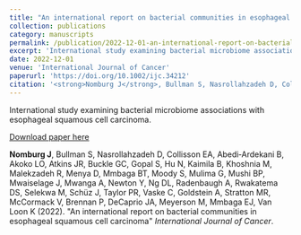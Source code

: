 ```yaml
---
title: "An international report on bacterial communities in esophageal squamous cell carcinoma"
collection: publications
category: manuscripts
permalink: /publication/2022-12-01-an-international-report-on-bacterial-communities-i
excerpt: 'International study examining bacterial microbiome associations with esophageal squamous cell carcinoma.'
date: 2022-12-01
venue: 'International Journal of Cancer'
paperurl: 'https://doi.org/10.1002/ijc.34212'
citation: '<strong>Nomburg J</strong>, Bullman S, Nasrollahzadeh D, Collisson EA, Abedi‐Ardekani B, Akoko LO, Atkins JR, Buckle GC, Gopal S, Hu N, Kaimila B, Khoshnia M, Malekzadeh R, Menya D, Mmbaga BT, Moody S, Mulima G, Mushi BP, Mwaiselage J, Mwanga A, Newton Y, Ng DL, Radenbaugh A, Rwakatema DS, Selekwa M, Schüz J, Taylor PR, Vaske C, Goldstein A, Stratton MR, McCormack V, Brennan P, DeCaprio JA, Meyerson M, Mmbaga EJ, Van Loon K (2022). "An international report on bacterial communities in esophageal squamous cell carcinoma" <i>International Journal of Cancer</i>.'
---
```


International study examining bacterial microbiome associations with esophageal squamous cell carcinoma.

<a href='https://doi.org/10.1002/ijc.34212'>Download paper here</a>

<strong>Nomburg J</strong>, Bullman S, Nasrollahzadeh D, Collisson EA, Abedi‐Ardekani B, Akoko LO, Atkins JR, Buckle GC, Gopal S, Hu N, Kaimila B, Khoshnia M, Malekzadeh R, Menya D, Mmbaga BT, Moody S, Mulima G, Mushi BP, Mwaiselage J, Mwanga A, Newton Y, Ng DL, Radenbaugh A, Rwakatema DS, Selekwa M, Schüz J, Taylor PR, Vaske C, Goldstein A, Stratton MR, McCormack V, Brennan P, DeCaprio JA, Meyerson M, Mmbaga EJ, Van Loon K (2022). "An international report on bacterial communities in esophageal squamous cell carcinoma" <i>International Journal of Cancer</i>.
